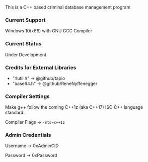 This is a C++ based criminal database management program.
### Current Support
Windows 10(x86) with GNU GCC Compiler
### Current Status
Under Development
### Credits for External Libraries
* "rlutil.h" -> @github/tapio
* "base64.h" -> @github/ReneNyffenegger
### Compiler Settings
Make g++ follow the coming C++1z (aka C++17) ISO C++ language standard.

Compiler Flags -> `-std=c++1z`
### Admin Credentials
Username -> 0xAdminCID

Password -> 0xPassword
